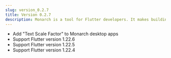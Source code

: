 ```yaml
---
slug: version_0.2.7
title: Version 0.2.7
description: Monarch is a tool for Flutter developers. It makes building beautiful apps a simpler and faster experience.
---
```


- Add "Text Scale Factor" to Monarch desktop apps
- Support Flutter version 1.22.6
- Support Flutter version 1.22.5
- Support Flutter version 1.22.4
